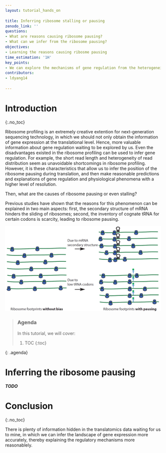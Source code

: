 ```yaml
---
layout: tutorial_hands_on

title: Inferring ribosome stalling or pausing
zenodo_link: ''
questions:
- What are reasons causing ribosome pausing?
- What can we infer from the ribosome pausing?
objectives:
- Learning the reasons causing ribosme pausing 
time_estimation: '1H'
key_points:
- We can explore the mechanisms of gene regulation from the heterogeneity of read distribution causing by ribosome pausing.
contributors:
- ldyang14

---
```



# Introduction
{:.no_toc}

<!-- This is a comment. -->

Ribosome profiling is an extremely creative extention for next-generation sequencing technology, in which we should not only obtain the information of gene expression at the translational level. Hence, more valuable information about gene regulation waiting to be explored by us. Even the disadvantages existed in the ribosome profiling can be used to infer gene regulation. For example, the short read length and heterogeneity of read distribution seem as unavoidable shortcomings in ribosome profiling. However, it is these characteristics that allow us to infer the position of the ribosome pausing during translation, and then make reasonable predictions and explanations of gene regulation and physiological phenomena with a higher level of resolution. 

Then, what are the causes of ribosome pausing or even stalling? 

Previous studies have shown that the reasons for this phenomenon can be explained in two main aspects: first, the secondary structure of mRNA hinders the sliding of ribosomes; second, the inventory of cognate tRNA for certain codons is scarcity, leading to ribosome pausing. 

![Elongation rate of ribosomes](../../images/ribosome-pausing/ribosome-elongation.png "Reasons to obstacle elongation of ribosomes (cited from {% cite fang2018scikit %})")



> ### Agenda
>
> In this tutorial, we will cover:
>
> 1. TOC
> {:toc}
>
{: .agenda}

# Inferring the ribosome pausing

***TODO***



# Conclusion

{:.no_toc}

There is plenty of information hidden in the translatomics data waiting for us to mine, in which we can infer the landscape of gene expression more accurately, thereby explaining the regulatory mechanisms more reasonablely. 
